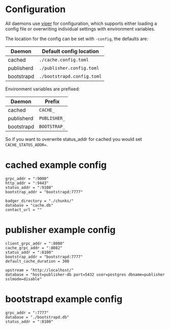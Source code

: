 # Configuration

All daemons use [viper] for configuration, which supports either loading a
config file or overwriting individual settings with environment variables.

[viper]: https://github.com/spf13/viper

The location for the config can be set with `-config`, the defaults are:

| Daemon     | Default config location    |
| ---------- | -------------------------- |
| cached     | `./cache.config.toml`      |
| publisherd | `./publisher.config.toml`  |
| bootstrapd | `./bootstrapd.config.toml` |

Environment variables are prefixed:

| Daemon     | Prefix       |
| ---------- | ------------ |
| cached     | `CACHE_`     |
| publisherd | `PUBLISHER_` |
| bootstrapd | `BOOTSTRAP_` |

So if you want to overwrite status_addr for cached you would set `CACHE_STATUS_ADDR=`.

# cached example config
```
grpc_addr = ":9000"
http_addr = ":9443"
status_addr = ":9100"
bootstrap_addr = "bootstrapd:7777"

badger_directory = "./chunks/"
database = "cache.db"
contact_url = ""
```

# publisher example config
```
client_grpc_addr = ":8080"
cache_grpc_addr = ":8082"
status_addr = ":8100"
bootstrap_addr = "bootstrapd:7777"
default_cache_duration = 300

upstream = "http://localhost/"
database = "host=publisher-db port=5432 user=postgres dbname=publisher sslmode=disable"
```

# bootstrapd example config
```
grpc_addr = ":7777"
database = "./bootstrapd.db"
status_addr = ":8100"
```
